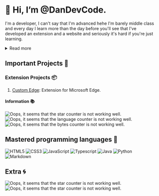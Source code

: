 # 👋 Hi, I’m @DanDevCode. 
I'm a developer, I can't say that I'm advanced hehe I'm barely middle class
and every day I learn more than the day before you'll see that I've developed an extension and a 
website and seriously it's hard if you're just learning. 
<details> 
	<summary>Read more</summary>
 <br>
For me it was difficult, but later it became easier for me to program, I am experimenting with Typescript (TS), C Sharp (C#), with API and with Artificial Intelligence (AI) I hope to become a great developer. 😀
</details>

## Important Projects 🧰

### Extension Projects 📦

1. [Custom Edge](https://github.com/DanDevCode/Edge-Custom-Extension-Code): Extension for Microsoft Edge.
#### Information 📚

![Oops, it seems that the star counter is not working well.](https://img.shields.io/github/manifest-json/v/XtensionsHubStudio/Edge-Custom-Extension-Code?label=Version) ![Oops, it seems that the language counter is not working well.](https://img.shields.io/github/languages/count/XtensionsHubStudio/Edge-Custom-Extension-Code?color=gray&label=Languages) ![Oops, it seems that the bytes counter is not working well.](https://img.shields.io/github/languages/code-size/XtensionsHubStudio/Edge-Custom-Extension-Code?label=Size)

## Mastered programming languages 💼

![HTML5](https://img.shields.io/badge/html5-%23E34F26.svg?style=for-the-badge&logo=html5&logoColor=white) ![CSS3](https://img.shields.io/badge/css3-%231572B6.svg?style=for-the-badge&logo=css3&logoColor=white)
![JavaScript](https://img.shields.io/badge/JavaScript-FEFF01?logo=javascript&logoColor=000000&style=for-the-badge) ![Typescript](https://img.shields.io/badge/TypeScript-007ACC?style=for-the-badge&logo=typescript&logoColor=white) ![Java](https://img.shields.io/badge/java-%23ED8B00.svg?style=for-the-badge&logo=java&logoColor=white) ![Python](https://img.shields.io/badge/Python-3776AB?style=for-the-badge&logo=python&logoColor=white) ![Markdown](https://img.shields.io/badge/markdown-%23000000.svg?style=for-the-badge&logo=markdown&logoColor=white) 

## Extra 🌀
![Oops, it seems that the star counter is not working well.](https://img.shields.io/github/stars/DanDevCode?affiliations=OWNER&color=yellow&label=Stars) ![Oops, it seems that the star counter is not working well.](https://komarev.com/ghpvc/?username=DanDevCode&color=blueviolet)
